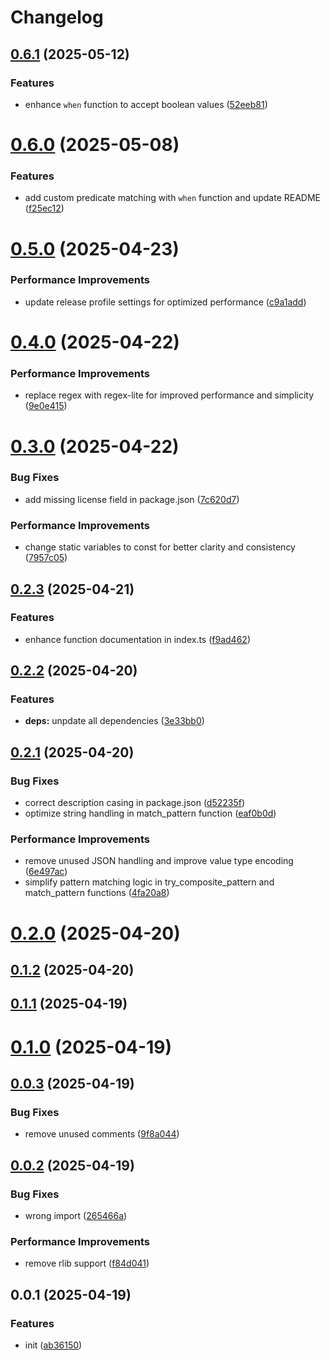 # Changelog

## [0.6.1](https://github.com/dingff/match-kit/compare/0.6.0...0.6.1) (2025-05-12)


### Features

* enhance `when` function to accept boolean values ([52eeb81](https://github.com/dingff/match-kit/commit/52eeb81383cdb3a35d383104702a418f212d4540))

# [0.6.0](https://github.com/dingff/match-kit/compare/0.5.0...0.6.0) (2025-05-08)


### Features

* add custom predicate matching with `when` function and update README ([f25ec12](https://github.com/dingff/match-kit/commit/f25ec127d51807fc2f0561b91901099e1c86ab6c))

# [0.5.0](https://github.com/dingff/match-kit/compare/0.4.0...0.5.0) (2025-04-23)


### Performance Improvements

* update release profile settings for optimized performance ([c9a1add](https://github.com/dingff/match-kit/commit/c9a1add6e7e604e42cdc6632972dc11ce357b265))

# [0.4.0](https://github.com/dingff/match-kit/compare/0.3.0...0.4.0) (2025-04-22)


### Performance Improvements

* replace regex with regex-lite for improved performance and simplicity ([9e0e415](https://github.com/dingff/match-kit/commit/9e0e4154306da8cf72af60cc378dac46417bd424))

# [0.3.0](https://github.com/dingff/match-kit/compare/0.2.3...0.3.0) (2025-04-22)


### Bug Fixes

* add missing license field in package.json ([7c620d7](https://github.com/dingff/match-kit/commit/7c620d7e54960adea917b14022ffa6a728abaf29))


### Performance Improvements

* change static variables to const for better clarity and consistency ([7957c05](https://github.com/dingff/match-kit/commit/7957c051bea960f1e7541eebe30ad4904337d2e3))

## [0.2.3](https://github.com/dingff/match-kit/compare/0.2.2...0.2.3) (2025-04-21)


### Features

* enhance function documentation in index.ts ([f9ad462](https://github.com/dingff/match-kit/commit/f9ad462c068e0396bee11f55a5ad5734c51320de))

## [0.2.2](https://github.com/dingff/match-kit/compare/0.2.1...0.2.2) (2025-04-20)


### Features

* **deps:** unpdate all dependencies ([3e33bb0](https://github.com/dingff/match-kit/commit/3e33bb01953262d6d1f2d738099c616b9afe32a8))

## [0.2.1](https://github.com/dingff/match-kit/compare/0.2.0...0.2.1) (2025-04-20)


### Bug Fixes

* correct description casing in package.json ([d52235f](https://github.com/dingff/match-kit/commit/d52235f247d9ced3fe46a32e3046817c3e56aa2e))
* optimize string handling in match_pattern function ([eaf0b0d](https://github.com/dingff/match-kit/commit/eaf0b0d4f175752ef51f5e2f905c765c28dd7dea))


### Performance Improvements

* remove unused JSON handling and improve value type encoding ([6e497ac](https://github.com/dingff/match-kit/commit/6e497ac63777b6cee40ead3708ee8e77e07cf051))
* simplify pattern matching logic in try_composite_pattern and match_pattern functions ([4fa20a8](https://github.com/dingff/match-kit/commit/4fa20a818c643343785ee0f0a10fd99d05be6e8e))

# [0.2.0](https://github.com/dingff/match-kit/compare/0.1.2...0.2.0) (2025-04-20)

## [0.1.2](https://github.com/dingff/match-kit/compare/0.1.1...0.1.2) (2025-04-20)

## [0.1.1](https://github.com/dingff/match-kit/compare/0.1.0...0.1.1) (2025-04-19)

# [0.1.0](https://github.com/dingff/match-kit/compare/0.0.3...0.1.0) (2025-04-19)

## [0.0.3](https://github.com/dingff/match-kit/compare/0.0.2...0.0.3) (2025-04-19)


### Bug Fixes

* remove unused comments ([9f8a044](https://github.com/dingff/match-kit/commit/9f8a0445ae0a00a6b1df6fae21912f1bfd1fbf06))

## [0.0.2](https://github.com/dingff/match-kit/compare/0.0.1...0.0.2) (2025-04-19)


### Bug Fixes

* wrong import ([265466a](https://github.com/dingff/match-kit/commit/265466ae76010de3e594cb45ab3e21f247434f15))


### Performance Improvements

* remove rlib support ([f84d041](https://github.com/dingff/match-kit/commit/f84d0413cd38ef6f5f2329f4787194c3d9ed0d12))

## 0.0.1 (2025-04-19)


### Features

* init ([ab36150](https://github.com/dingff/match-kit/commit/ab36150f2b9fb7fb35734ab22c9ef64a26c2559b))
